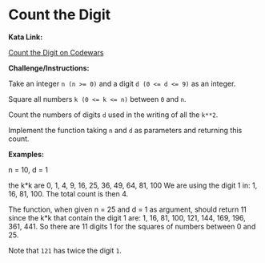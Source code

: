 # Count the Digit

**Kata Link:** 

[Count the Digit on Codewars](https://www.codewars.com/kata/566fc12495810954b1000030/train/python)

**Challenge/Instructions:**

Take an integer `n (n >= 0)` and a digit `d (0 <= d <= 9)` as an integer.

Square all numbers `k (0 <= k <= n)` between `0` and `n`.

Count the numbers of digits `d` used in the writing of all the `k**2`.

Implement the function taking `n` and `d` as parameters and returning this count.

**Examples:**

n = 10, d = 1 

the k*k are 0, 1, 4, 9, 16, 25, 36, 49, 64, 81, 100
We are using the digit 1 in: 1, 16, 81, 100. The total count is then 4.

The function, when given n = 25 and d = 1 as argument, should return 11 since
the k*k that contain the digit 1 are:
1, 16, 81, 100, 121, 144, 169, 196, 361, 441.
So there are 11 digits 1 for the squares of numbers between 0 and 25.

Note that `121` has twice the digit `1`.
